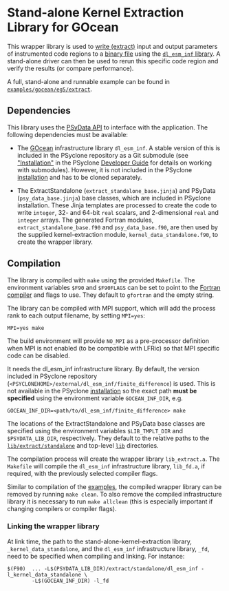 # Stand-alone Kernel Extraction Library for GOcean

This wrapper library is used to [write (extract)](
https://psyclone.readthedocs.io/en/stable/psyke.html)
input and output parameters of instrumented code regions to a [binary file](
https://psyclone.readthedocs.io/en/stable/psyke.html#extraction_libraries)
using the [``dl_esm_inf`` library](https://github.com/stfc/dl_esm_inf).
A stand-alone driver can then be used to rerun this specific code region and
verify the results (or compare performance).

A full, stand-alone and runnable example can be found in
[``examples/gocean/eg5/extract``](
https://github.com/stfc/PSyclone/tree/master/examples/gocean/eg5/extract).

## Dependencies

This library uses the [PSyData API](
https://psyclone.readthedocs.io/en/stable/psy_data.html) to interface with
the application. The following dependencies must be available:

- The [GOcean](https://psyclone.readthedocs.io/en/latest/gocean1p0.html)
  infrastructure library ``dl_esm_inf``. A stable version of this is included
  in the PSyclone repository as a Git submodule (see ["Installation"](
  https://psyclone.readthedocs.io/en/latest/developer_guide/working_practises.html#dev-installation)
  in the PSyclone [Developer Guide](
  https://psyclone.readthedocs.io/en/latest/developer_guide/) for details on working with
  submodules). However, it is not included in the PSyclone [installation](
  ./../../../README.md#installation) and has to be cloned separately.

- The ExtractStandalone (``extract_standalone_base.jinja``) and PSyData
  (``psy_data_base.jinja``) base classes, which are included in PSyclone
  installation. These Jinja templates are processed to create the
  code to write ``integer``, 32- and 64-bit ``real`` scalars, and
  2-dimensional ``real`` and ``integer`` arrays. The generated Fortran
  modules, ``extract_standalone_base.f90`` and ``psy_data_base.f90``, are
  then used by the supplied kernel-extraction module,
  ``kernel_data_standalone.f90``, to create the wrapper library.

## Compilation

The library is compiled with ``make`` using the provided ``Makefile``. The
environment variables ``$F90`` and ``$F90FLAGS`` can be set to point to the
[Fortran compiler](./../../../README.md#compilation) and flags to use. They
default to ``gfortran`` and the empty string.

The library can be compiled with MPI support, which will add the process rank
to each output filename, by setting ``MPI=yes``:

```shell
MPI=yes make
```

The build environment will provide ``NO_MPI`` as a pre-processor definition when
MPI is not enabled (to be compatible with LFRic) so that MPI specific code can
be disabled.

It needs the dl_esm_inf infrastructure library. By default, the version
included in PSyclone repository
(``<PSYCLONEHOME>/external/dl_esm_inf/finite_difference``) is used. This is not
available in the PSyclone [installation](./../../../README.md#installation)
so the exact path **must be specified** using the environment variable
``GOCEAN_INF_DIR``, e.g.

```shell
GOCEAN_INF_DIR=<path/to/dl_esm_inf/finite_difference> make
```

The locations of the ExtractStandalone and PSyData base classes are
specified using the environment variables ``$LIB_TMPLT_DIR`` and
``$PSYDATA_LIB_DIR``, respectively. They default to the relative paths to
the [``lib/extract/standalone``](./../) and top-level [``lib``](./../../../)
directories.

The compilation process will create the wrapper library
``lib_extract.a``. The ``Makefile`` will compile the
``dl_esm_inf`` infrastructure library, ``lib_fd.a``, if required, with the
previously selected compiler flags.

Similar to compilation of the [examples](
https://psyclone.readthedocs.io/en/latest/tutorials_and_examples.html#compilation), the
compiled wrapper library can be removed by running ``make clean``. To also
remove the compiled infrastructure library it is necessary to run
``make allclean`` (this is especially important if changing compilers
or compiler flags).

### Linking the wrapper library

At link time, the path to the stand-alone-kernel-extraction library,
``_kernel_data_standalone``, and the ``dl_esm_inf`` infrastructure
library, ``_fd``, need to be specified when compiling and linking.
For instance:

```shell
$(F90)  ... -L$(PSYDATA_LIB_DIR)/extract/standalone/dl_esm_inf -l_kernel_data_standalone \
        -L$(GOCEAN_INF_DIR) -l_fd
```


<!--
## Licence

-------------------------------------------------------------------------------

BSD 3-Clause License

Copyright (c) 2020-2025, Science and Technology Facilities Council.
All rights reserved.

Redistribution and use in source and binary forms, with or without
modification, are permitted provided that the following conditions are met:

* Redistributions of source code must retain the above copyright notice, this
  list of conditions and the following disclaimer.

* Redistributions in binary form must reproduce the above copyright notice,
  this list of conditions and the following disclaimer in the documentation
  and/or other materials provided with the distribution.

* Neither the name of the copyright holder nor the names of its
  contributors may be used to endorse or promote products derived from
  this software without specific prior written permission.

THIS SOFTWARE IS PROVIDED BY THE COPYRIGHT HOLDERS AND CONTRIBUTORS
"AS IS" AND ANY EXPRESS OR IMPLIED WARRANTIES, INCLUDING, BUT NOT
LIMITED TO, THE IMPLIED WARRANTIES OF MERCHANTABILITY AND FITNESS
FOR A PARTICULAR PURPOSE ARE DISCLAIMED. IN NO EVENT SHALL THE
COPYRIGHT HOLDER OR CONTRIBUTORS BE LIABLE FOR ANY DIRECT, INDIRECT,
INCIDENTAL, SPECIAL, EXEMPLARY, OR CONSEQUENTIAL DAMAGES (INCLUDING,
BUT NOT LIMITED TO, PROCUREMENT OF SUBSTITUTE GOODS OR SERVICES;
LOSS OF USE, DATA, OR PROFITS; OR BUSINESS INTERRUPTION) HOWEVER
CAUSED AND ON ANY THEORY OF LIABILITY, WHETHER IN CONTRACT, STRICT
LIABILITY, OR TORT (INCLUDING NEGLIGENCE OR OTHERWISE) ARISING IN
ANY WAY OUT OF THE USE OF THIS SOFTWARE, EVEN IF ADVISED OF THE
POSSIBILITY OF SUCH DAMAGE.

-------------------------------------------------------------------------------
Authors: J. Henrichs, Bureau of Meteorology,
         I. Kavcic, Met Office
-->
